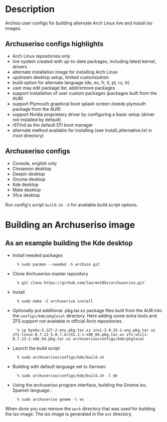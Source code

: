 Description
===========

Archiso user configs for building alternate Arch Linux live and install iso images.

Archuseriso configs highlights
------------------------------

* Arch Linux repositories only
* live system created with up-to-date packages,
  including latest kernel, drivers
* alternate installation image for installing Arch Linux
* upstream desktop setup, limited customization
* build option for alternate language (de, es, fr, it, pt, ru, tr)
* user may edit package list, add/remove packages
* support installation of user custom packages
  (packages built from the AUR)
* support Plymouth graphical boot splash screen
  (needs plymouth package from the AUR)
* support Nvidia proprietary driver by configuring a
  basic setup (driver not installed by default)
* rEFInd as the default EFI boot manager
* alternate method available for installing
  (see install_alternative.txt in /root directory)

Archuseriso configs
-------------------

* Console, english only
* Cinnamon desktop
* Deepin desktop
* Gnome desktop
* Kde desktop
* Mate desktop
* Xfce desktop

Run config's script `build.sh -h` for available build script options.

Building an Archuseriso image
=============================

As an example building the Kde desktop
--------------------------------------

* Install needed packages

        % sudo pacman --needed -S archiso git

* Clone Archuseriso master repository

        % git clone https://github.com/laurent85v/archuseriso.git`

* Install

        % sudo make -C archuseriso install

* Optionally put additional .pkg.tar.xz package files built from the AUR into the `configs/kde/pkglocal` directory. Here adding some extra tools and ZFS support not available in official Arch repositories.

        % cp byobu-5.127-2-any.pkg.tar.xz inxi-3.0.33-1-any.pkg.tar.xz zfs-linux-0.7.13_5.0.7.arch1.1-1-x86_64.pkg.tar.xz zfs-utils-0.7.13-1-x86_64.pkg.tar.xz archuseriso/configs/kde/pkglocal

* Launch the build script

        % sudo archuseriso/configs/kde/build.sh

* Building with default language set to German:

        % sudo archuseriso/configs/kde/build.sh -l de

* Using the archuseriso program interface, building the Gnome iso, Spanish language :

        % sudo archuseriso gnome -l es

When done you can remove the `work` directory that was used for building the iso image. The iso image is generated in the `out` directory.
